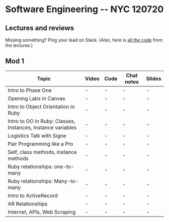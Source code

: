 # Software Engineering -- NYC 120720

## Lectures and reviews
Missing something? Ping your lead on Slack. (Also, here is [all the code](https://github.com/learn-co-students/nyc04-seng-ft-120720) from the lectures.) 

## Mod 1
| Topic            | Video                | Code                | Chat notes | Slides |
| -----            | ----                | -----                | ---- | ---- |
| Intro to Phase One | - | - | - | - |
| Opening Labs in Canvas |  - | - | - | - |
| Intro to Object Orientation in Ruby   |  - | - | - | - |
| Intro to OO in Ruby: Classes, Instances, Instance variables |  - | - | - | - |
| Logistics Talk with Signe |  - | - | - | - |
| Pair Programming like a Pro |  - | - | - | - |
| Self, class methods, instance methods |  - | - | - | - |
| Ruby relationships: one-to-many |  - | - | - | - |
| Ruby relationships: Many-to-many |  - | - | - | - |
| Intro to ActiveRecord |  - | - | - | - |
| AR Relationships |  - | - | - | - |
| Internet, APIs, Web Scraping |  - | - | - | - |

